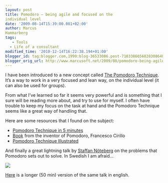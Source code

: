 ```yaml
---
layout: post
title: Pomodoro – being agile and focused on the
individual level
date: '2009-08-14T15:39:00.001+02:00'
author: Marcus
Hammarberg
tags:
   - Tools
  - Life of a consultant
modified_time: '2010-12-14T16:22:38.194+01:00'
blogger_id: tag:blogger.com,1999:blog-36533086.post-7103386656828308648
blogger_orig_url: http://www.marcusoft.net/2009/08/pomodoro-being-agile-and-focused-on.html
---
```



I have been introduced to a new concept called
<a href="http://www.pomodorotechnique.com/" target="_blank">The Pomodoro
Technique</a>. It’s a way to work in a very focused and lean way, on the
individual level (it can also be used for groups).

From what I’ve learned so far it seems very powerful and is something
that I sure will be reading more about, and try to use for myself. I
often have trouble to keep my focus on the task at hand and the Pomodoro
Technique seems like a great way of handling that.

Here are some resources that I found on the subject:

-   <a
    href="http://blog.staffannoteberg.com/2008/02/22/pomodoro-technique-in-5-minutes/"
    target="_blank">Pomodoro Technique in 5 minutes</a>
-   <a
    href="http://www.pomodorotechnique.com/resources/cirillo/ThePomodoroTechnique_v1-3.pdf"
    target="_blank">Book</a> from the inventor of Pomodoro, Francesco
    Cirillo
-   <a href="http://www.pomodoro-book.com/DRAFT_pomodoro-book.pdf"
    target="_blank">Pomodoro Technique Illustrated</a>

And finally a great lightning talk by
<a href="http://blog.staffannoteberg.com/" target="_blank">Staffan
Nöteberg</a> on the problems that Pomodoro sets out to solve. In Swedish
I am afraid…

<div
id="scid:5737277B-5D6D-4f48-ABFC-DD9C333F4C5D:d7a0df1c-53e5-488b-abb2-98ece5e20f69"
class="wlWriterEditableSmartContent"
style="padding-bottom: 0px; margin: 0px; padding-left: 0px; padding-right: 0px; display: inline; float: none; padding-top: 0px">

<div id="dfe2d96f-343f-43d3-8c4b-6e5874e1c328"
style="margin: 0px; padding: 0px; display: inline;">

<div>

<a href="http://www.youtube.com/watch?v=0w5UoBxGodk" target="_new"><img
src="http://lh4.ggpht.com/_TI0jeIedRFk/So6DK6bWL8I/AAAAAAAAAGo/58R4zADdNVM/videoc98d5eb167f7%5B2%5D.jpg?imgmax=800"
style="border-style: none" data-galleryimg="no"
onload="var downlevelDiv = document.getElementById(&#39;dfe2d96f-343f-43d3-8c4b-6e5874e1c328&#39;); downlevelDiv.innerHTML = &quot;&lt;div&gt;&lt;object width=\&quot;425\&quot; height=\&quot;355\&quot;&gt;&lt;param name=\&quot;movie\&quot; value=\&quot;http://www.youtube.com/v/0w5UoBxGodk&amp;hl=en\&quot;&gt;&lt;\/param&gt;&lt;embed src=\&quot;http://www.youtube.com/v/0w5UoBxGodk&amp;hl=en\&quot; type=\&quot;application/x-shockwave-flash\&quot; width=\&quot;425\&quot; height=\&quot;355\&quot;&gt;&lt;\/embed&gt;&lt;\/object&gt;&lt;\/div&gt;&quot;;" /></a>

</div>

</div>

</div>

<a
href="http://blog.staffannoteberg.com/2009/01/10/pomodoro-technique-oredev-2008-video/"
target="_blank">Here</a> is a longer (50 min) version of the same talk
in english.
